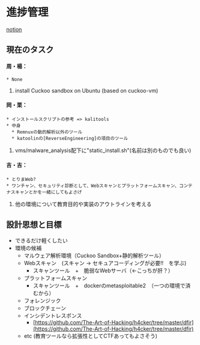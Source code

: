 # 進捗管理

[notion](https://www.notion.so/mws_2021-f471f42d28e948b6a24ac4e812556f88)

## 現在のタスク

#### 周・楊：  
```
* None
```  

  1. install Cuckoo sandbox  on Ubuntu (based on cuckoo-vm)

#### 岡・栗：
```
* インストールスクリプトの参考 => kalitools
* 中身
  * Remnuxの動的解析以外のツール
  * katoolinの[ReverseEngineering]の項目のツール
```  

  1. vms/malware_analysis配下に"static_install.sh"(名前は別のものでも良い)

#### 吉・吉：  
```
* とりまWeb?
* ワンチャン、セキュリティ診断として、Webスキャンとプラットフォームスキャン、コンテナスキャンとかを一緒にしてもよさげ
```

  1. 他の環境について教育目的や実装のアウトラインを考える

## 設計思想と目標

* できるだけ軽くしたい
* 環境の候補
  - マルウェア解析環境（Cuckoo Sandbox+静的解析ツール）
  - Webスキャン　(スキャン → セキュアコーディングが必要!!　を学ぶ)
      - スキャンツール　+　脆弱なWebサーバ（←こっちが肝？）
  - プラットフォームスキャン
      - スキャンツール　+　dockerのmetasploitable2　（一つの環境で済むから）
  - フォレンジック
  - ブロックチェーン
  - インシデントレスポンス
      - [https://github.com/The-Art-of-Hacking/h4cker/tree/master/dfir](https://github.com/The-Art-of-Hacking/h4cker/tree/master/dfir)
  - etc (教育ツールなら拡張性としてCTFあってもよさそう)
